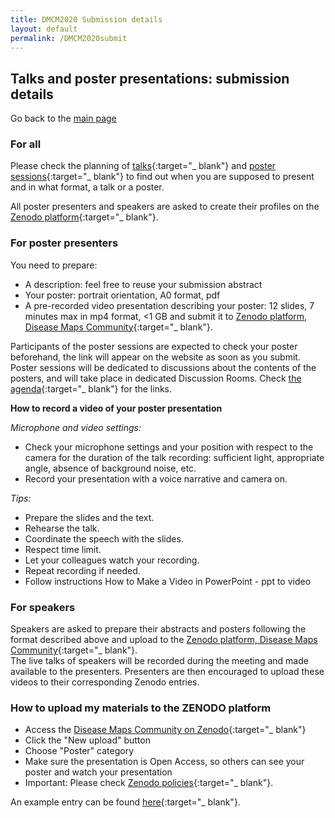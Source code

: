 ```yaml
---
title: DMCM2020 Submission details
layout: default
permalink: /DMCM2020submit
---
```


## Talks and poster presentations: submission details

Go back to the [main page](https://disease-maps.org/DMCM2020)

### For all

Please check the planning of [talks](https://disease-maps.org/DMCM2020){:target="_ blank"} and [poster sessions](https://disease-maps.org/DMCM2020posters){:target="_ blank"} to find out when you are supposed to present and in what format, a talk or a poster.

All poster presenters and speakers are asked to create their profiles on the [Zenodo platform](https://zenodo.org){:target="_ blank"}.

### For poster presenters
You need to prepare:
- A description: feel free to reuse your submission abstract
- Your poster: portrait orientation, A0 format, pdf
- A pre-recorded video presentation describing your poster: 12 slides, 7 minutes max in mp4 format, <1 GB
and submit it to [Zenodo platform, Disease Maps Community](https://zenodo.org/communities/disease-maps/?page=1&size=20){:target="_ blank"}.

Participants of the poster sessions are expected to check your poster beforehand, the link will appear on the website as soon as you submit. Poster sessions will be dedicated to discussions about the contents of the posters, and will take place in dedicated Discussion Rooms.
Check [the agenda](https://disease-maps.org/DMCM2020posters){:target="_ blank"} for the links.

**How to record a video of your poster presentation**

*Microphone and video settings:*
- Check your microphone settings and your position with respect to the camera for the duration of the talk recording: sufficient light, appropriate angle, absence of background noise, etc. 
- Record your presentation with a voice narrative and camera on.


*Tips:*
- Prepare the slides and the text.
- Rehearse the talk.
- Coordinate the speech with the slides.
- Respect time limit.
- Let your colleagues watch your recording.
- Repeat recording if needed.
- Follow instructions How to Make a Video in PowerPoint - ppt to video

### For speakers
Speakers are asked to prepare their abstracts and posters following the format described above and upload to the [Zenodo platform, Disease Maps Community](https://zenodo.org/communities/disease-maps/?page=1&size=20){:target="_ blank"}.  
The live talks of speakers will be recorded during the meeting and made available to the presenters. Presenters are then encouraged to upload these videos to their corresponding Zenodo entries.

### How to upload my materials to the ZENODO platform
- Access the [Disease Maps Community on Zenodo](https://zenodo.org/communities/disease-maps/?page=1&size=20){:target="_ blank"}
- Click the "New upload" button
- Choose "Poster" category
- Make sure the presentation is Open Access, so others can see your poster and watch your presentation
- Important: Please check [Zenodo policies](https://about.zenodo.org/policies){:target="_ blank"}.

An example entry can be found [here](https://zenodo.org/record/4033071#.X6KOsy9h2JY){:target="_ blank"}.



